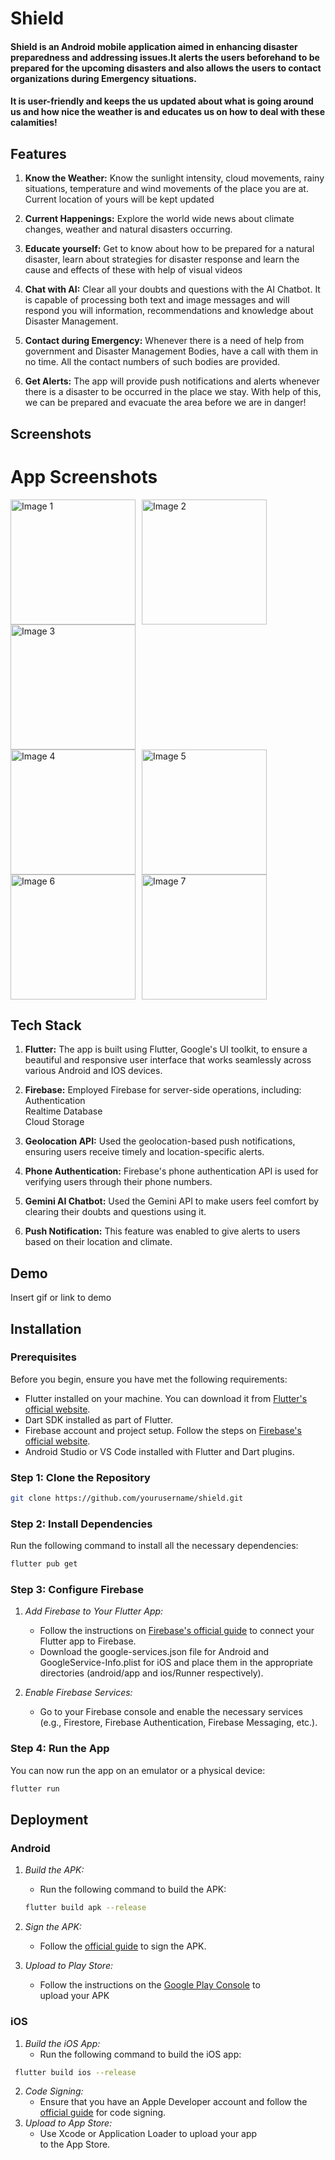 
# Shield

#### Shield is an Android mobile application aimed in enhancing disaster preparedness and addressing issues.It alerts the users beforehand to be prepared for the upcoming disasters and also allows the users to contact organizations during Emergency situations.
#### It is user-friendly and keeps the us updated about what is going around us and how nice the weather is and educates us on how to deal with these calamities!


## Features
1. **Know the Weather:** Know the sunlight intensity, cloud movements, rainy situations, temperature and wind movements of the place you are at. Current location of yours will be kept updated 


2. **Current Happenings:** Explore the world wide news about climate changes, weather and natural disasters occurring.

3. **Educate yourself:** Get to know about how to be prepared for a natural disaster, learn about strategies for disaster response and learn the cause and effects of these with help of visual videos 

4. **Chat with AI:** Clear all your doubts and questions with the AI Chatbot. It is capable of processing both text and image messages and will respond you will information, recommendations and knowledge about Disaster Management.

5. **Contact during Emergency:** Whenever there is a need of help from government and Disaster Management Bodies, have a call with them in no time. All the contact numbers of such bodies are provided.

6. **Get Alerts:** The app will provide push notifications and alerts whenever there is a disaster to be occurred in the place we stay. With help of this, we can be prepared and evacuate the area before we are in danger!
## Screenshots

# App Screenshots
<div style="display: flex; flex-wrap: wrap;">
    <img src="https://github.com/user-attachments/assets/0745bc03-7f96-4a22-ab72-cccc99380d69" alt="Image 1" style="width: 200px; margin-right: 10px;">
    <img src="https://github.com/user-attachments/assets/12581c5a-cfb1-4967-a0b3-441b182eeff9" alt="Image 2" style="width: 200px; margin-right: 10px;">
    <img src="https://github.com/user-attachments/assets/c7ba9a96-a03b-447c-8b22-7196cbfe893c" alt="Image 3" style="width: 200px; margin-right: 10px;">
</div>

<div style="display: flex; flex-wrap: wrap;">
    <img src="https://github.com/user-attachments/assets/b3b96d08-53af-4b99-8cd5-1f69074e272c" alt="Image 4" style="width: 200px; margin-right: 10px;">
    <img src="https://github.com/user-attachments/assets/85555a3b-1033-4cb0-8521-9df05fdbbc10" alt="Image 5" style="width: 200px; margin-right: 10px;">
    <img src="https://github.com/user-attachments/assets/c06c2c76-b6ef-40dd-8d6b-df602e68c0a5" alt="Image 6" style="width: 200px; margin-right: 10px;">
    <img src="https://github.com/user-attachments/assets/25e7dca2-9a3d-4329-91df-74b111a87fac" alt="Image 7" style="width: 200px; margin-right: 10px;">
</div>




## Tech Stack

1. **Flutter:** The app is built using Flutter, Google's UI toolkit, to ensure a beautiful and responsive user interface that works seamlessly across various Android and IOS devices.

2. **Firebase:** Employed Firebase for server-side operations, including:
Authentication\
Realtime Database\
Cloud Storage

3. **Geolocation API:** Used the geolocation-based push notifications, ensuring users receive timely and location-specific alerts.

4. **Phone Authentication:** Firebase's phone authentication API is used for verifying users through their phone numbers.

5. **Gemini AI Chatbot:** Used the Gemini API to make users feel comfort by clearing their doubts and questions using it.

6. **Push Notification:** This feature was enabled to give alerts to users based on their location and climate.


## Demo

Insert gif or link to demo



## Installation

### Prerequisites

Before you begin, ensure you have met the following requirements:

- Flutter installed on your machine. You can download it from [Flutter's official website](https://flutter.dev/docs/get-started/install).
- Dart SDK installed as part of Flutter.
- Firebase account and project setup. Follow the steps on [Firebase's official website](https://firebase.google.com/).
- Android Studio or VS Code installed with Flutter and Dart plugins.

### Step 1: Clone the Repository
 ```bash
git clone https://github.com/yourusername/shield.git
 ```


### Step 2: Install Dependencies

Run the following command to install all the necessary dependencies:

 ```bash
flutter pub get
 ```


### Step 3: Configure Firebase

1. *Add Firebase to Your Flutter App:*
   - Follow the instructions on [Firebase's official guide](https://firebase.google.com/docs/flutter/setup) to connect your Flutter app to Firebase.
   - Download the google-services.json file for Android and GoogleService-Info.plist for iOS and place them in the appropriate directories (android/app and ios/Runner respectively).

2. *Enable Firebase Services:*
   - Go to your Firebase console and enable the necessary services (e.g., Firestore, Firebase Authentication, Firebase Messaging, etc.).

### Step 4: Run the App

You can now run the app on an emulator or a physical device:

  ```bash
flutter run
 ```


## Deployment

### Android

1. *Build the APK:*
   - Run the following command to build the APK:
    ```bash
   flutter build apk --release
   ```
   
2. *Sign the APK:*
   - Follow the [official guide](https://flutter.dev/docs/deployment/android#signing-the-app) to sign the APK.

3. *Upload to Play Store:*
   - Follow the instructions on the [Google Play Console](https://play.google.com/console) to upload your APK

### iOS

1. *Build the iOS App:*
   - Run the following command to build the iOS app:
  ```bash
   flutter build ios --release
   ```
   
2. *Code Signing:*
   - Ensure that you have an Apple Developer account and follow the [official guide](https://flutter.dev/docs/deployment/ios) for code signing.
3. *Upload to App Store:*
   - Use Xcode or Application Loader to upload your app to the App Store.







